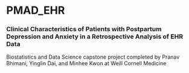 # PMAD_EHR
### Clinical Characteristics of Patients with Postpartum Depression and Anxiety in a Retrospective Analysis of EHR Data 
Biostatistics and Data Science capstone project completed by Pranav Bhimani, Yinglin Dai, and Minhee Kwon at Weill Cornell Medicine
